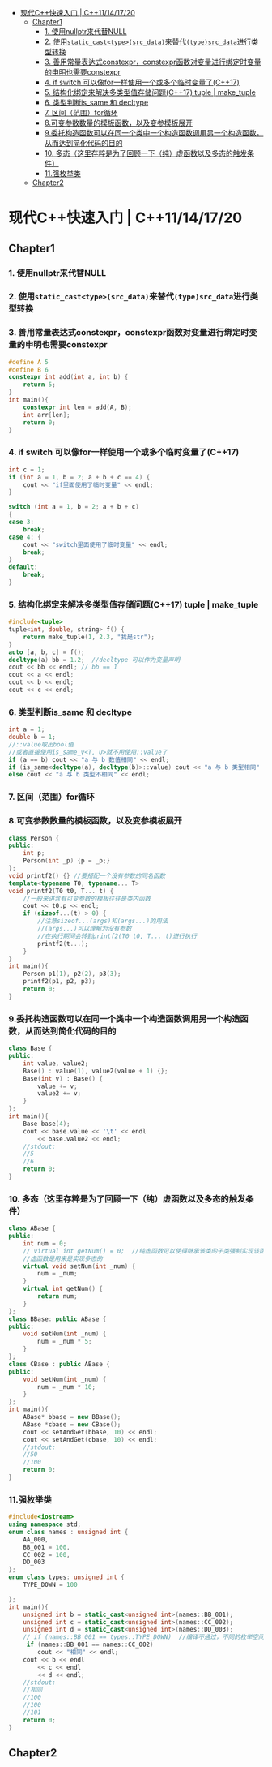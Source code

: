 - [现代C++快速入门 | C++11/14/17/20](#--c---------c--11-14-17-20)
  * [Chapter1](#chapter1)
    + [1. 使用nullptr来代替NULL](#1---nullptr---null)
    + [2. 使用`static_cast<type>(src_data)`来替代`(type)src_data`进行类型转换](#2----static-cast-type--src-data-------type-src-data-------)
    + [3. 善用常量表达式constexpr，constexpr函数对变量进行绑定时变量的申明也需要constexpr](#3--------constexpr-constexpr------------------constexpr)
    + [4. if switch 可以像for一样使用一个或多个临时变量了(C++17)](#4-if-switch----for---------------c--17-)
    + [5. 结构化绑定来解决多类型值存储问题(C++17) tuple | make_tuple](#5------------------c--17--tuple---make-tuple)
    + [6. 类型判断is_same 和 decltype](#6-----is-same---decltype)
    + [7. 区间（范围）for循环](#7-------for--)
    + [8.可变参数数量的模板函数，以及变参模板展开](#8--------------------)
    + [9.委托构造函数可以在同一个类中一个构造函数调用另一个构造函数，从而达到简化代码的目的](#9-----------------------------------------)
    + [10. 多态（这里存粹是为了回顾一下（纯）虚函数以及多态的触发条件）](#10-------------------------------)
    + [11.强枚举类](#11----)
  * [Chapter2](#chapter2)

# 现代C++快速入门 | C++11/14/17/20

## Chapter1

### 1. 使用nullptr来代替NULL

### 2. 使用`static_cast<type>(src_data)`来替代`(type)src_data`进行类型转换

### 3. 善用常量表达式constexpr，constexpr函数对变量进行绑定时变量的申明也需要constexpr

```C++
#define A 5
#define B 6
constexpr int add(int a, int b) {
	return 5;
}
int main(){
    constexpr int len = add(A, B);
    int arr[len];
    return 0;
}
```

### 4. if switch 可以像for一样使用一个或多个临时变量了(C++17)

```c++
int c = 1;
if (int a = 1, b = 2; a + b + c == 4) {
    cout << "if里面使用了临时变量" << endl;
}

switch (int a = 1, b = 2; a + b + c)
{
case 3:
    break;
case 4: {
    cout << "switch里面使用了临时变量" << endl;
    break;
}
default:
    break;
}
```

### 5. 结构化绑定来解决多类型值存储问题(C++17) tuple | make_tuple

```C++
#include<tuple>
tuple<int, double, string> f() {
	return make_tuple(1, 2.3, "我是str");
}
auto [a, b, c] = f();
decltype(a) bb = 1.2;  //decltype 可以作为变量声明
cout << bb << endl; // bb == 1
cout << a << endl;
cout << b << endl;
cout << c << endl;
```



### 6. 类型判断is_same 和 decltype

```C++
int a = 1;
double b = 1;
//::value取出bool值
//或者直接使用is_same_v<T, U>就不用使用::value了
if (a == b) cout << "a 与 b 数值相同" << endl;
if (is_same<decltype(a), decltype(b)>::value) cout << "a 与 b 类型相同" << endl; 
else cout << "a 与 b 类型不相同" << endl;
```

### 7. 区间（范围）for循环

### 8.可变参数数量的模板函数，以及变参模板展开

```C++
class Person {
public:
	int p;
	Person(int _p) {p = _p;}
};
void printf2() {} //要搭配一个没有参数的同名函数
template<typename T0, typename... T>
void printf2(T0 t0, T... t) {
	//一般来讲含有可变参数的模板往往是类内函数
	cout << t0.p << endl;
	if (sizeof...(t) > 0) {
        //注意sizeof...(args)和(args...)的用法
		//(args...)可以理解为没有参数
		//在执行期间会转到printf2(T0 t0, T... t)进行执行
		printf2(t...);
	}
}
int main(){
    Person p1(1), p2(2), p3(3);
	printf2(p1, p2, p3);
    return 0;
}
```

### 9.委托构造函数可以在同一个类中一个构造函数调用另一个构造函数，从而达到简化代码的目的

```C++
class Base {
public:
	int value, value2;
	Base() : value(1), value2(value + 1) {};
	Base(int v) : Base() {
		value += v;
		value2 += v;
	}
};
int main(){
    Base base(4);
    cout << base.value << '\t' << endl
        << base.value2 << endl;
    //stdout:
    //5
    //6
    return 0;
}
```



### 10. 多态（这里存粹是为了回顾一下（纯）虚函数以及多态的触发条件）

```C++
class ABase {
public:
	int num = 0;
	// virtual int getNum() = 0;  //纯虚函数可以使得继承该类的子类强制实现该函数，否则无法得到实例化
	//虚函数是用来是实现多态的
	virtual void setNum(int _num) {
		num = _num;
	}
	virtual int getNum() {
		return num;
	}
};
class BBase: public ABase {
public:
	void setNum(int _num) {
		num = _num * 5;
	}
};
class CBase : public ABase {
public:
	void setNum(int _num) {
		num = _num * 10;
	}
};
int main(){
    ABase* bbase = new BBase();
	ABase *cbase = new CBase();
	cout << setAndGet(bbase, 10) << endl;
	cout << setAndGet(cbase, 10) << endl;
	//stdout:
	//50
	//100
    return 0;
}
```

### 11.强枚举类

```C++
#include<iostream>
using namespace std;
enum class names : unsigned int {
	AA_000,
	BB_001 = 100,
	CC_002 = 100,
	DD_003
};
enum class types: unsigned int {
	TYPE_DOWN = 100

};
int main(){
    unsigned int b = static_cast<unsigned int>(names::BB_001);
    unsigned int c = static_cast<unsigned int>(names::CC_002);
    unsigned int d = static_cast<unsigned int>(names::DD_003);
    // if (names::BB_001 == types::TYPE_DOWN)  //编译不通过，不同的枚举空间不能进行比较
     if (names::BB_001 == names::CC_002)
        cout << "相同" << endl;
    cout << b << endl
        << c << endl
        << d << endl;
    //stdout:
    //相同
    //100
    //100
    //101
    return 0;
}
```

## Chapter2

